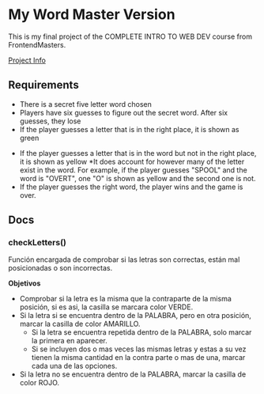 # My Word Master Version

This is my final project of the COMPLETE INTRO TO WEB DEV course from FrontendMasters.

[Project Info](https://btholt.github.io/complete-intro-to-web-dev-v3/lessons/talking-to-servers/project)

## Requirements

- There is a secret five letter word chosen
- Players have six guesses to figure out the secret word. After six guesses, they lose
- If the player guesses a letter that is in the right place, it is shown as green

* If the player guesses a letter that is in the word but not in the right place, it is shown as yellow
  \*It does account for however many of the letter exist in the word. For example, if the player guesses "SPOOL" and the word is "OVERT", one "O" is shown as yellow and the second one is not.
* If the player guesses the right word, the player wins and the game is over.

## Docs

### checkLetters()

Función encargada de comprobar si las letras son correctas, están mal posicionadas o son incorrectas.

**Objetivos**

- Comprobar si la letra es la misma que la contraparte de la misma posición, si es asi, la casilla se marcara color VERDE.
- Si la letra si se encuentra dentro de la PALABRA, pero en otra posición, marcar la casilla de color AMARILLO.
  - Si la letra se encuentra repetida dentro de la PALABRA, solo marcar la primera en aparecer.
  - Si se incluyen dos o mas veces las mismas letras y estas a su vez tienen la misma cantidad en la contra parte o mas de una, marcar cada una de las opciones.
- Si la letra no se encuentra dentro de la PALABRA, marcar la casilla de color ROJO.

